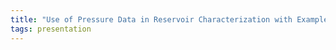 ```yaml
---
title: "Use of Pressure Data in Reservoir Characterization with Examples from Fields in Production (Torunn Svindland, EnVision)"
tags: presentation 
---
```

